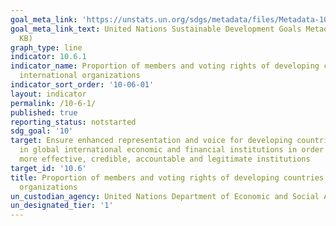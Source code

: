 ```yaml
---
goal_meta_link: 'https://unstats.un.org/sdgs/metadata/files/Metadata-10-06-01.pdf'
goal_meta_link_text: United Nations Sustainable Development Goals Metadata (PDF 201
  KB)
graph_type: line
indicator: 10.6.1
indicator_name: Proportion of members and voting rights of developing countries in
  international organizations
indicator_sort_order: '10-06-01'
layout: indicator
permalink: /10-6-1/
published: true
reporting_status: notstarted
sdg_goal: '10'
target: Ensure enhanced representation and voice for developing countries in decision-making
  in global international economic and financial institutions in order to deliver
  more effective, credible, accountable and legitimate institutions
target_id: '10.6'
title: Proportion of members and voting rights of developing countries in international
  organizations
un_custodian_agency: United Nations Department of Economic and Social Affairs (DESA), Financing for Development Office (FFDO)
un_designated_tier: '1'
---
```

